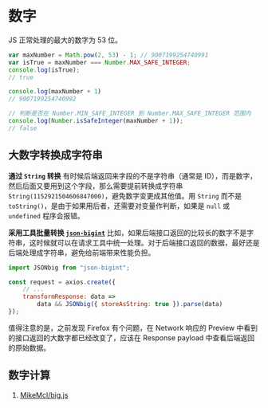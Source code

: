 # 数字

JS 正常处理的最大的数字为 53 位。

```javascript
var maxNumber = Math.pow(2, 53) - 1; // 9007199254740991
var isTrue = maxNumber === Number.MAX_SAFE_INTEGER;
console.log(isTrue);
// true

console.log(maxNumber + 1)
// 9007199254740992

// 判断是否在 Number.MIN_SAFE_INTEGER 到 Number.MAX_SAFE_INTEGER 范围内
console.log(Number.isSafeInteger(maxNumber + 1));
// false
```

## 大数字转换成字符串

**通过 `String` 转换** 有时候后端返回来字段的不是字符串（通常是 ID），而是数字，然后后面又要用到这个字段，那么需要提前转换成字符串 `String(1152921504606847000)`，避免数字变更成其他值。用 `String` 而不是 `toString()`，是由于如果用后者，还需要对变量作判断，如果是 `null` 或 `undefined` 程序会报错。

**采用工具批量转换 [`json-bigint`](https://github.com/sidorares/json-bigint)** 比如，如果后端接口返回的比较长的数字不是字符串，这时候就可以在请求工具中统一处理。对于后端接口返回的数据，最好还是后端处理成字符串，避免给前端带来性能负担。

```javascript
import JSONbig from "json-bigint";

const request = axios.create({
    // ...
    transformResponse: data =>
        data && JSONbig({ storeAsString: true }).parse(data)
});
```

值得注意的是，之前发现 Firefox 有个问题，在 Network 响应的 Preview 中看到的接口返回的大数字都已经改变了，应该在 Response payload 中查看后端返回的原始数据。

## 数字计算

1. [MikeMcl/big.js](https://github.com/MikeMcl/big.js/)
